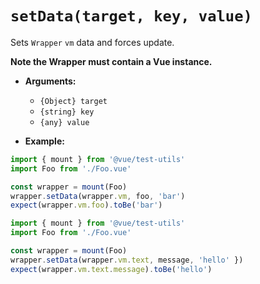 # `setData(target, key, value)`

Sets `Wrapper` `vm` data and forces update.

**Note the Wrapper must contain a Vue instance.**

- **Arguments:**
  - `{Object} target`
  - `{string} key`
  - `{any} value`

- **Example:**

```js
import { mount } from '@vue/test-utils'
import Foo from './Foo.vue'

const wrapper = mount(Foo)
wrapper.setData(wrapper.vm, foo, 'bar')
expect(wrapper.vm.foo).toBe('bar')
```

```js
import { mount } from '@vue/test-utils'
import Foo from './Foo.vue'

const wrapper = mount(Foo)
wrapper.setData(wrapper.vm.text, message, 'hello' })
expect(wrapper.vm.text.message).toBe('hello')
```
